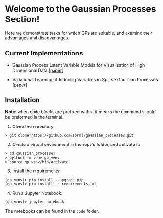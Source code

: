 # Welcome to the Gaussian Processes Section!

Here we demonstrate tasks for which GPs are suitable, and examine their 
advantages and disadvantages.

## Current Implementations

 - Gaussian Process Latent Variable Models for 
 Visualisation of High Dimensional Data [[paper](https://dl.acm.org/citation.cfm?id=2981387)]

 - Variational Learning of Inducing Variables in Sparse Gaussian
 Processes [[paper](http://citeseerx.ist.psu.edu/viewdoc/summary?doi=10.1.1.330.2631)]
 
## Installation

**Note:** when code blocks are prefixed with `>`, it means the command should 
be preformed in the terminal.

1. Clone the repository:
```
> git clone https://github.com/sbrml/gaussian_processes.git
```

2. Create a virtual environment in the repo's folder, and activate it:
```
> cd gaussian_processes
> python3 -m venv gp_venv
> source gp_venv/bin/activate
```

3. Install the requirements:
```
(gp_venv)> pip install --upgrade pip 
(gp_venv)> pip install -r requirements.txt 
```

4. Run a Jupyter Notebook:
```
(gp_venv)> jupyter notebook
```

The notebooks can be found in the `code` folder.
